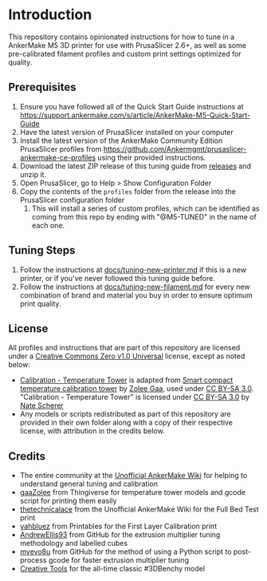 # Introduction

This repository contains opinionated instructions for how to tune in a AnkerMake M5 3D printer for use with PrusaSlicer 2.6+, as well as some pre-calibrated filament profiles and custom print settings optimized for quality.

## Prerequisites

1. Ensure you have followed all of the Quick Start Guide instructions at <https://support.ankermake.com/s/article/AnkerMake-M5-Quick-Start-Guide>
1. Have the latest version of PrusaSlicer installed on your computer
1. Install the latest version of the AnkerMake Community Edition PrusaSlicer profiles from <https://github.com/Ankermgmt/prusaslicer-ankermake-ce-profiles> using their provided instructions.
1. Download the latest ZIP release of this tuning guide from [releases](https://github.com/natescherer/ankermake-m5-prusaslicer-tuning/releases/latest) and unzip it.
1. Open PrusaSlicer, go to Help > Show Configuration Folder
1. Copy the contents of the `profiles` folder from the release into the PrusaSlicer configuration folder
    1. This will install a series of custom profiles, which can be identified as coming from this repo by ending with  "@M5-TUNED" in the name of each one.

## Tuning Steps

1. Follow the instructions at [docs/tuning-new-printer.md](docs/tuning-new-printer.md) if this is a new printer, or if you've never followed this tuning guide before.
1. Follow the instructions at [docs/tuning-new-filament.md](docs/tuning-new-filament.md) for every new combination of brand and material you buy in order to ensure optimum print quality.

## License

All profiles and instructions that are part of this repository are licensed under a [Creative Commons Zero v1.0 Universal](LICENSE) license, except as noted below:

* [Calibration - Temperature Tower](<profiles/printer/Calibration - Temperature Tower.ini>) is adapted from [Smart compact temperature calibration tower](https://www.thingiverse.com/thing:2729076) by [Zolee Gaa](https://www.thingiverse.com/gaazolee/designs), used under [CC BY-SA 3.0](https://creativecommons.org/licenses/by-sa/3.0/). "Calibration - Temperature Tower" is licensed under [CC BY-SA 3.0](https://creativecommons.org/licenses/by-sa/3.0/) by [Nate Scherer](https://github.com/natescherer)
* Any models or scripts redistributed as part of this repository are provided in their own folder along with a copy of their respective license, with attribution in the credits below.

## Credits

* The entire community at the [Unofficial AnkerMake Wiki](https://wiki.printed.boats/en/home) for helping to understand general tuning and calibration
* [gaaZolee](https://www.thingiverse.com/thing:2729076) from Thingiverse for temperature tower models and gcode script for printing them easily
* [thetechnicalace](https://wiki.printed.boats/en/Troubleshooting/m5_hardware-fixes) from the Unofficial AnkerMake Wiki for the Full Bed Test print
* [yahbluez](https://www.printables.com/model/251587-stress-free-first-layer-calibration-in-less-than-5) from Printables for the First Layer Calibration print
* [AndrewEllis93](https://github.com/AndrewEllis93/Print-Tuning-Guide) from GitHub for the extrusion multiplier tuning methodology and labelled cubes
* [myevo8u](https://github.com/myevo8u/Prusa-Slicer-Extrusion-Multiplier-Calibration-Script) from GitHub for the method of using a Python script to post-process gcode for faster extrusion multiplier tuning
* [Creative Tools](https://www.creativetools.se/) for the all-time classic #3DBenchy model

